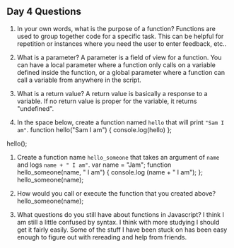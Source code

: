 ## Day 4 Questions

1. In your own words, what is the purpose of a function?
Functions are used to group together code for a specific task. This can be helpful for repetition or instances where you need the user to enter feedback, etc..

1. What is a parameter?
A parameter is a field of view for a function. You can have a local parameter where a function only calls on a variable defined inside the function, or a global parameter where a function can call a variable from anywhere in the script.

1. What is a return value?
A return value is basically a response to a variable. If no return value is proper for the variable, it returns "undefined".

1. In the space below, create a function named `hello` that will print `"Sam I am"`.
function hello("Sam I am") {
  console.log(hello)
};

hello();

1. Create a function name `hello_someone` that takes an argument of `name` and logs `name + " I am"`.
var name = "Jam";
function hello_someone(name, " I am") {
console.log (name + " I am");
};
hello_someone(name);


1. How would you call or execute the function that you created above?
hello_someone(name);

1. What questions do you still have about functions in Javascript?
I think I am still a little confused by syntax. I think with more studying I should get it fairly easily. Some of the stuff I have been stuck on has been easy enough to figure out with rereading and help from friends. 
